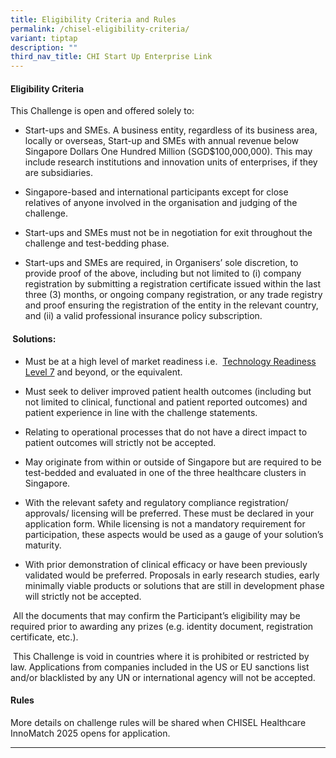 ```yaml
---
title: Eligibility Criteria and Rules
permalink: /chisel-eligibility-criteria/
variant: tiptap
description: ""
third_nav_title: CHI Start Up Enterprise Link
---
```

<h4>Eligibility Criteria</h4>
<p>This Challenge is open and offered solely to:</p>
<ul data-tight="true" class="tight">
<li>
<p>Start-ups and SMEs. A business entity, regardless of its business area,
locally or overseas, Start-up and SMEs with annual revenue below Singapore
Dollars One Hundred Million (SGD$100,000,000). This may include research
institutions and innovation units of enterprises, if they are subsidiaries.</p>
</li>
<li>
<p>Singapore-based and international participants except for close relatives
of anyone involved in the organisation and judging of the challenge.</p>
</li>
<li>
<p>Start-ups and SMEs must not be in negotiation for exit throughout the
challenge and test-bedding phase.</p>
</li>
<li>
<p>Start-ups and SMEs are required, in Organisers’ sole discretion, to provide
proof of the above, including but not limited to (i) company registration
by submitting a registration certificate issued within the last three (3)
months, or ongoing company registration, or any trade registry and proof
ensuring the registration of the entity in the relevant country, and (ii)
a valid professional insurance policy subscription.</p>
</li>
</ul>
<h4>&nbsp;Solutions:</h4>
<ul data-tight="true" class="tight">
<li>
<p>Must be at a high level of market readiness i.e.&nbsp;&nbsp;<a href="https://www.ipi-singapore.org/technology-readiness-more-help" rel="noopener noreferrer nofollow" target="_blank">Technology Readiness Level 7</a> and
beyond, or the equivalent.</p>
</li>
<li>
<p>Must seek to deliver improved patient health outcomes (including but not
limited to clinical, functional and patient reported outcomes) and patient
experience in line with the challenge statements.</p>
</li>
<li>
<p>Relating to operational processes that do not have a direct impact to
patient outcomes will strictly not be accepted.</p>
</li>
<li>
<p>May originate from within or outside of Singapore but are required to
be test-bedded and evaluated in one of the three healthcare clusters in
Singapore.</p>
</li>
<li>
<p>With the relevant safety and regulatory compliance registration/ approvals/
licensing will be preferred. These must be declared in your application
form. While licensing is not a mandatory requirement for participation,
these aspects would be used as a gauge of your solution’s maturity.</p>
</li>
<li>
<p>With prior demonstration of clinical efficacy or have been previously
validated would be preferred. Proposals in early research studies, early
minimally viable products or solutions that are still in development phase
will strictly not be accepted.</p>
</li>
</ul>
<p>&nbsp;All the documents that may confirm the Participant’s eligibility
may be required prior to awarding any prizes (e.g. identity document, registration
certificate, etc.).</p>
<p>&nbsp;This Challenge is void in countries where it is prohibited or restricted
by law. Applications from companies included in the US or EU sanctions
list and/or blacklisted by any UN or international agency will not be accepted.</p>
<h4>Rules</h4>
<p>More details on challenge rules will be shared when CHISEL Healthcare
InnoMatch 2025 opens for application.</p>
<hr>
<p></p>
<p></p>
<p></p>